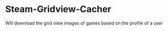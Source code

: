 Steam-Gridview-Cacher
=====================

Will download the grid view images of games based on the profile of a user
